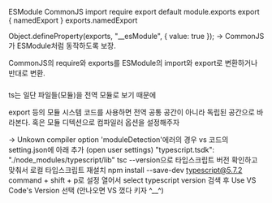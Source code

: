 ESModule CommonJS
import require
export default module.exports
export { namedExport } exports.namedExport

Object.defineProperty(exports, "\_\_esModule", { value: true });
→ CommonJS가 ESModule처럼 동작하도록 보장.

CommonJS의 require와 exports를 ESModule의 import와 export로 변환하거나 반대로 변환.

###

ts는 일단 파일들(모듈)을 전역 모듈로 보기 때문에

export 등의 모듈 시스템 코드를 사용하면
전역 공통 공간이 아니라 독립된 공간으로 바라본다.
혹은 모듈 디텍션으로 컴파일러 옵션을 설정해주자

-> Unkown compiler option 'moduleDetection'에러의 경우
vs 코드의 setting.json에 아래 추가 (open user settings)
"typescript.tsdk": "./node_modules/typescript/lib"
tsc --version으로 타입스크립트 버전 확인하고 맞춰서 로컬 타입스크립트 재설치
npm install --save-dev typescript@5.7.2
command + shift + p로 설정 열어서
select typescript version 검색 후 Use VS Code's Version 선택 (안나오면 VS 껐다 키자 ^\_\_^)
